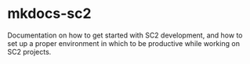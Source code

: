 # mkdocs-sc2
Documentation on how to get started with SC2 development, and how to set up a proper environment in which to be productive while working on SC2 projects.
